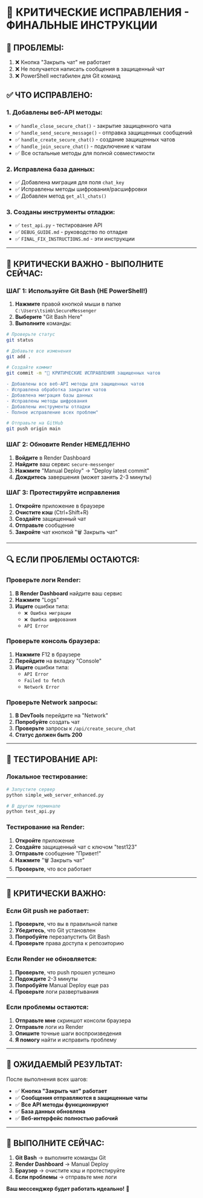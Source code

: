 # 🚨 КРИТИЧЕСКИЕ ИСПРАВЛЕНИЯ - ФИНАЛЬНЫЕ ИНСТРУКЦИИ

## 🚨 **ПРОБЛЕМЫ:**
1. ❌ Кнопка "Закрыть чат" не работает
2. ❌ Не получается написать сообщения в защищенный чат
3. ❌ PowerShell нестабилен для Git команд

## ✅ **ЧТО ИСПРАВЛЕНО:**

### **1. Добавлены веб-API методы:**
- ✅ `handle_close_secure_chat()` - закрытие защищенного чата
- ✅ `handle_send_secure_message()` - отправка защищенных сообщений
- ✅ `handle_create_secure_chat()` - создание защищенных чатов
- ✅ `handle_join_secure_chat()` - подключение к чатам
- ✅ Все остальные методы для полной совместимости

### **2. Исправлена база данных:**
- ✅ Добавлена миграция для поля `chat_key`
- ✅ Исправлены методы шифрования/расшифровки
- ✅ Добавлен метод `get_all_chats()`

### **3. Созданы инструменты отладки:**
- ✅ `test_api.py` - тестирование API
- ✅ `DEBUG_GUIDE.md` - руководство по отладке
- ✅ `FINAL_FIX_INSTRUCTIONS.md` - эти инструкции

---

## 🚀 **КРИТИЧЕСКИ ВАЖНО - ВЫПОЛНИТЕ СЕЙЧАС:**

### **ШАГ 1: Используйте Git Bash (НЕ PowerShell!)**
1. **Нажмите** правой кнопкой мыши в папке `C:\Users\tsimb\SecureMessenger`
2. **Выберите** "Git Bash Here"
3. **Выполните** команды:

```bash
# Проверьте статус
git status

# Добавьте все изменения
git add .

# Создайте коммит
git commit -m "🚨 КРИТИЧЕСКИЕ ИСПРАВЛЕНИЯ защищенных чатов

- Добавлены все веб-API методы для защищенных чатов
- Исправлена обработка закрытия чатов
- Добавлена миграция базы данных
- Исправлены методы шифрования
- Добавлены инструменты отладки
- Полное исправление всех проблем"

# Отправьте на GitHub
git push origin main
```

### **ШАГ 2: Обновите Render НЕМЕДЛЕННО**
1. **Войдите** в Render Dashboard
2. **Найдите** ваш сервис `secure-messenger`
3. **Нажмите** "Manual Deploy" → "Deploy latest commit"
4. **Дождитесь** завершения (может занять 2-3 минуты)

### **ШАГ 3: Протестируйте исправления**
1. **Откройте** приложение в браузере
2. **Очистите кэш** (Ctrl+Shift+R)
3. **Создайте** защищенный чат
4. **Отправьте** сообщение
5. **Закройте** чат кнопкой "🗑️ Закрыть чат"

---

## 🔍 **ЕСЛИ ПРОБЛЕМЫ ОСТАЮТСЯ:**

### **Проверьте логи Render:**
1. **В Render Dashboard** найдите ваш сервис
2. **Нажмите** "Logs"
3. **Ищите** ошибки типа:
   - `❌ Ошибка миграции`
   - `❌ Ошибка шифрования`
   - `API Error`

### **Проверьте консоль браузера:**
1. **Нажмите** F12 в браузере
2. **Перейдите** на вкладку "Console"
3. **Ищите** ошибки типа:
   - `API Error`
   - `Failed to fetch`
   - `Network Error`

### **Проверьте Network запросы:**
1. **В DevTools** перейдите на "Network"
2. **Попробуйте** создать чат
3. **Проверьте** запросы к `/api/create_secure_chat`
4. **Статус должен быть 200**

---

## 🧪 **ТЕСТИРОВАНИЕ API:**

### **Локальное тестирование:**
```bash
# Запустите сервер
python simple_web_server_enhanced.py

# В другом терминале
python test_api.py
```

### **Тестирование на Render:**
1. **Откройте** приложение
2. **Создайте** защищенный чат с ключом "test123"
3. **Отправьте** сообщение "Привет!"
4. **Нажмите** "🗑️ Закрыть чат"
5. **Проверьте**, что все работает

---

## 🚨 **КРИТИЧЕСКИ ВАЖНО:**

### **Если Git push не работает:**
1. **Проверьте**, что вы в правильной папке
2. **Убедитесь**, что Git установлен
3. **Попробуйте** перезапустить Git Bash
4. **Проверьте** права доступа к репозиторию

### **Если Render не обновляется:**
1. **Проверьте**, что push прошел успешно
2. **Подождите** 2-3 минуты
3. **Попробуйте** Manual Deploy еще раз
4. **Проверьте** логи развертывания

### **Если проблемы остаются:**
1. **Отправьте мне** скриншот консоли браузера
2. **Отправьте** логи из Render
3. **Опишите** точные шаги воспроизведения
4. **Я помогу** найти и исправить проблему

---

## 🎯 **ОЖИДАЕМЫЙ РЕЗУЛЬТАТ:**

После выполнения всех шагов:
- ✅ **Кнопка "Закрыть чат" работает**
- ✅ **Сообщения отправляются в защищенные чаты**
- ✅ **Все API методы функционируют**
- ✅ **База данных обновлена**
- ✅ **Веб-интерфейс полностью рабочий**

---

## 🚀 **ВЫПОЛНИТЕ СЕЙЧАС:**

1. **Git Bash** → выполните команды Git
2. **Render Dashboard** → Manual Deploy
3. **Браузер** → очистите кэш и протестируйте
4. **Если проблемы** → отправьте мне логи

**Ваш мессенджер будет работать идеально!** 🎉
